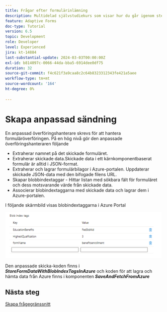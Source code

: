 ```yaml
---
title: Frågar efter formulärinlämning
description: Multidelad självstudiekurs som visar hur du går igenom stegen för att fråga efter formuläröverföringar som lagras i Azure Portal
feature: Adaptive Forms
doc-type: Tutorial
version: 6.5
topic: Development
role: Developer
level: Experienced
jira: kt-14884
last-substantial-update: 2024-03-03T00:00:00Z
exl-id: b814097c-0066-44da-bba5-6914dee0df75
duration: 32
source-git-commit: f4c621f3a9caa8c2c64b8323312343fe421a5aee
workflow-type: tm+mt
source-wordcount: '164'
ht-degree: 0%

---
```


# Skapa anpassad sändning

En anpassad överföringshanterare skrevs för att hantera formuläröverföringen. På en hög nivå gör den anpassade överföringshanteraren följande

* Extraherar namnet på det skickade formuläret.
* Extraherar skickade data.Skickade data i ett kärnkomponentbaserat formulär är alltid i JSON-format.
* Extraherar och lagrar formulärbilagor i Azure-portalen. Uppdaterar skickade JSON-data med den bifogade filens URL.
* Skapar blobbindextaggar - Hittar listan med sökbara fält för formuläret och dess motsvarande värde från skickade data.
* Associerar blobindextaggarna med skickade data och lagrar dem i Azure-portalen.

I följande skärmbild visas blobindextaggarna i Azure Portal

![blob-index-tags](assets/blob-index-tags.png)

Den anpassade skicka-koden finns i **_StoreFormDataWithBlobIndexTagsInAzure_** och koden för att lagra och hämta data från Azure finns i komponenten **_SaveAndFetchFromAzure_**

## Nästa steg

[Skapa frågegränssnitt](./part3.md)
